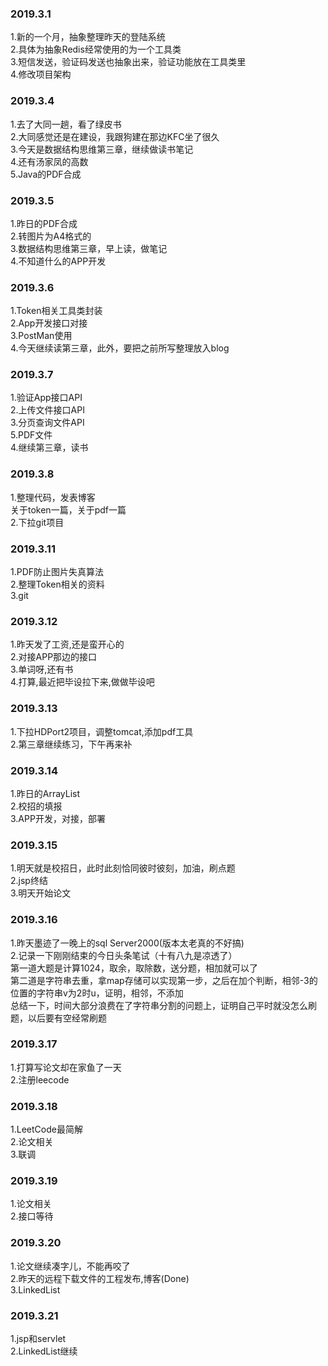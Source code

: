 ### 2019.3.1
1.新的一个月，抽象整理昨天的登陆系统<br>
2.具体为抽象Redis经常使用的为一个工具类<br>
3.短信发送，验证码发送也抽象出来，验证功能放在工具类里<br>
4.修改项目架构<br>

### 2019.3.4
1.去了大同一趟，看了绿皮书<br>
2.大同感觉还是在建设，我跟狗建在那边KFC坐了很久<br>
3.今天是数据结构思维第三章，继续做读书笔记<br>
4.还有汤家凤的高数<br>
5.Java的PDF合成<br>

### 2019.3.5
1.昨日的PDF合成<br>
2.转图片为A4格式的<br>
3.数据结构思维第三章，早上读，做笔记<br>
4.不知道什么的APP开发<br>

### 2019.3.6
1.Token相关工具类封装<br>
2.App开发接口对接<br>
3.PostMan使用<br>
4.今天继续读第三章，此外，要把之前所写整理放入blog<br>

### 2019.3.7
1.验证App接口API<br>
2.上传文件接口API<br>
3.分页查询文件API<br>
5.PDF文件<br>
4.继续第三章，读书<br>

### 2019.3.8
1.整理代码，发表博客<br>
  关于token一篇，关于pdf一篇<br>
2.下拉git项目<br>

### 2019.3.11
1.PDF防止图片失真算法<br>
2.整理Token相关的资料<br>
3.git<br>

### 2019.3.12
1.昨天发了工资,还是蛮开心的<br>
2.对接APP那边的接口<br>
3.单词呀,还有书<br>
4.打算,最近把毕设拉下来,做做毕设吧<br>

### 2019.3.13
1.下拉HDPort2项目，调整tomcat,添加pdf工具<br>
2.第三章继续练习，下午再来补<br>

### 2019.3.14
1.昨日的ArrayList<br>
2.校招的填报<br>
3.APP开发，对接，部署<br>

### 2019.3.15
1.明天就是校招日，此时此刻恰同彼时彼刻，加油，刷点题<br>
2.jsp终结<br>
3.明天开始论文<br>

### 2019.3.16
1.昨天墨迹了一晚上的sql Server2000(版本太老真的不好搞)<br>
2.记录一下刚刚结束的今日头条笔试（十有八九是凉透了）<br>
 第一道大题是计算1024，取余，取除数，送分题，相加就可以了<br>
 第二道是字符串去重，拿map存储可以实现第一步，之后在加个判断，相邻-3的位置的字符串v为2时u，证明，相邻，不添加<br>
 总结一下，时间大部分浪费在了字符串分割的问题上，证明自己平时就没怎么刷题，以后要有空经常刷题<br>

### 2019.3.17
1.打算写论文却在家鱼了一天<br>
2.注册leecode<br>

### 2019.3.18
1.LeetCode最简解<br>
2.论文相关<br>
3.联调<br>

### 2019.3.19
1.论文相关<br>
2.接口等待<br>

### 2019.3.20
1.论文继续凑字儿，不能再咬了<br>
2.昨天的远程下载文件的工程发布,博客(Done)<br>
3.LinkedList<br>

### 2019.3.21
1.jsp和servlet<br>
2.LinkedList继续<br>
